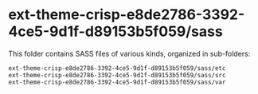 # ext-theme-crisp-e8de2786-3392-4ce5-9d1f-d89153b5f059/sass

This folder contains SASS files of various kinds, organized in sub-folders:

    ext-theme-crisp-e8de2786-3392-4ce5-9d1f-d89153b5f059/sass/etc
    ext-theme-crisp-e8de2786-3392-4ce5-9d1f-d89153b5f059/sass/src
    ext-theme-crisp-e8de2786-3392-4ce5-9d1f-d89153b5f059/sass/var
